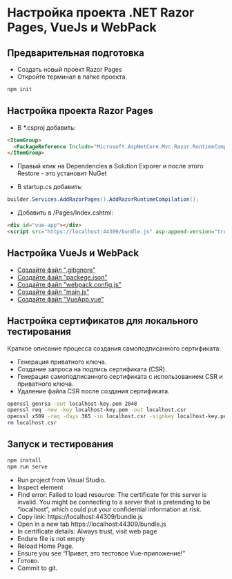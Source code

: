 # Настройка проекта .NET Razor Pages, VueJs и WebPack

## Предварительная подготовка

- Создать новый проект Razor Pages
- Откройте терминал в папке проекта.

```sh
npm init
```

## Настройка проекта Razor Pages

- В *.csproj добавить:

```html
<ItemGroup>
  <PackageReference Include="Microsoft.AspNetCore.Mvc.Razor.RuntimeCompilation" Version="7.0.11" />
</ItemGroup>
```

- Правый клик на Dependencies в Solution Exporer и после этого Restore - это установит NuGet

- В startup.cs добавить:

```csharp
builder.Services.AddRazorPages().AddRazorRuntimeCompilation();
```

- Добавить в /Pages/Index.cshtml:

```html
<div id="vue-app"></div>
<script src="https://localhost:44309/bundle.js" asp-append-version="true" defer></script>
```

## Настройка VueJs и WebPack


- [Создайте файл ".gitignore"](./file-gitignore.md)
- [Создайте файл "packege.json"](./file-packege-json.md)
- [Создайте файл "webpack.config.js"](./file-webpack-config.md)
- [Создайте файл "main.js"](./file-main-js.md)
- [Создайте файл "VueApp.vue"](./file-vueapp-vue.md)



## Настройка сертификатов для локального тестирования

Краткое описание процесса создания самоподписанного сертификата:

- Генерация приватного ключа.
- Создание запроса на подпись сертификата (CSR).
- Генерация самоподписанного сертификата с использованием CSR и приватного ключа.
- Удаление файла CSR после создания сертификата.

```sh
openssl genrsa -out localhost-key.pem 2048
openssl req -new -key localhost-key.pem -out localhost.csr
openssl x509 -req -days 365 -in localhost.csr -signkey localhost-key.pem -out localhost-cert.pem
rm localhost.csr
```

## Запуск и тестирования

```sh
npm install
npm run serve
```

- Run project from Visual Studio.
- Inspect element
- Find error: Failed to load resource: The certificate for this server is invalid. You might be connecting to a server that is pretending to be “localhost”, which could put your confidential information at risk.
- Copy link: https://localhost:44309/bundle.js
- Open in a new tab https://localhost:44309/bundle.js
- In certificate details: Always trust, visit web page
- Endure file is not empty
- Reload Home Page.
- Ensure you see “Привет, это тестовое Vue-приложение!”
- Готово.
- Commit to git.
